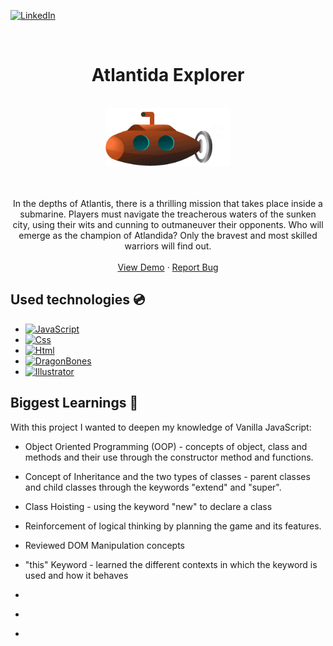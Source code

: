 [![LinkedIn][linkedin-shield]][linkedin-url]
<!-- PROJECT LOGO -->
<br />

<p align="center">
  
</p>
<div align="center">

<h1 align="center">Atlantida Explorer</h1>
<br />
<img src="https://github.com/andregn26/game--js--Atlandida-Explorer/blob/main/assets/subgif.gif" width="200" alt="animated" />
    <br />
    <br />
    <br />
  <p align="center">
    In the depths of Atlantis, there is a thrilling mission that takes place inside a submarine. Players must navigate the treacherous waters of the sunken city, using their wits and cunning to outmaneuver their opponents. Who will emerge as the champion of Atlandida? Only the bravest and most skilled warriors will find out.
    <br />
    <br />
    <a href="https://andregn26.github.io/game--js--Atlandida-Explorer/" target="_blank">View Demo</a>
    ·
    <a href="https://github.com/andregn26/game--js--Atlandida-Explorer/issues">Report Bug</a>
    
  </p>
</div>



## Used technologies 💿

* [![JavaScript][JavaScript-shield]][JavaScript-url]
* [![Css][Css-shield]][Css-url]
* [![Html][Html-shield]][Css-url]
* [![DragonBones][Dragonbones-shield]][Dragonbones-url]
* [![Illustrator][Illustrator-shield]][Illustrator-url]

<!-- ACKNOWLEDGMENTS -->
## Biggest Learnings 📖

With this project I wanted to deepen my knowledge of Vanilla JavaScript:
* []() Object Oriented Programming (OOP) - concepts of object, class and methods and their use through the constructor method and functions.
* []() Concept of Inheritance and the two types of classes - parent classes and child classes through the keywords "extend" and "super".
* []() Class Hoisting - using the keyword "new" to declare a class
* []() Reinforcement of logical thinking by planning the game and its features.
* []() Reviewed DOM Manipulation concepts
* []() "this" Keyword - learned the different contexts in which the keyword is used and how it behaves


* []()
* []()
* []()




[linkedin-url]: https://linkedin.com/in/andrengregorio
[linkedin-shield]: https://img.shields.io/badge/-LinkedIn-black.svg?style=for-the-badge&logo=linkedin&colorB=555
[JavaScript-url]: https://www.javascript.com
[JavaScript-shield]: https://img.shields.io/badge/-JavaScript-F7DF1E?logo=nodedotjs&logoColor=F7DF1E&logoWidth=30&labelColor=black&style=for-the-badge
[Css-shield]: https://img.shields.io/badge/-CSS3-1572B6?logo=css3&logoColor=1572B6&logoWidth=30&labelColor=black&style=for-the-badge
[Css-url]: https://www.w3.org/Style/CSS/Overview.en.html
[Html-shield]: https://img.shields.io/badge/-HTML5-E34F26?logo=html5&logoColor=E34F26&logoWidth=30&labelColor=black&style=for-the-badge
[Html-url]: https://www.w3.org/html/
[Dragonbones-shield]: https://img.shields.io/badge/-DragonBones-81D665?&style=for-the-badge
[Dragonbones-url]: https://docs.egret.com/dragonbones/en
[Illustrator-shield]: https://img.shields.io/badge/-Adobe%20Illustrator-FF9A00?logo=Adobe%20Illustrator&logoColor=FF9A00&logoWidth=30&labelColor=black&style=for-the-badge
[Illustrator-url]: https://www.adobe.com/pt/products/illustrator.html?gclid=CjwKCAiA76-dBhByEiwAA0_s9WDcA3kEU--ddsMk8npKNcRNgAdJmgu6v2Krz8Mss2VMOMfO8OOj8BoCDxQQAvD_BwE&mv=search&mv=search&sdid=KCJMVLF6&ef_id=CjwKCAiA76-dBhByEiwAA0_s9WDcA3kEU--ddsMk8npKNcRNgAdJmgu6v2Krz8Mss2VMOMfO8OOj8BoCDxQQAvD_BwE:G:s&s_kwcid=AL!3085!3!596406827930!e!!g!!illustrator!1479761007!62724397572

